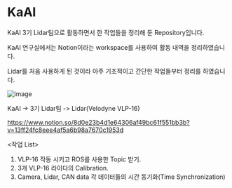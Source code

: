 # KaAI
KaAI 3기 Lidar팀으로 활동하면서 한 작업들을 정리해 둔 Repository입니다.

KaAI 연구실에서는 Notion이라는 workspace를 사용하여 활동 내역을 정리하였습니다.

Lidar를 처음 사용하게 된 것이라 아주 기초적이고 간단한 작업들부터 정리를 하였습니다.

![image](https://user-images.githubusercontent.com/73999809/117817223-58407f00-b2a2-11eb-928f-daf71f8af1d9.png)

KaAI -> 3기 Lidar팀 -> Lidar(Velodyne VLP-16)

https://www.notion.so/8d0e23b4d1e64306af49bc61f551bb3b?v=13ff24fc8eee4af5a6b98a7670c1953d

<작업 List>
1. VLP-16 작동 시키고 ROS를 사용한 Topic 받기.
2. 3개 VLP-16 라이다의 Calibration. 
3. Camera, Lidar, CAN data 각 데이터들의 시간 동기화(Time Synchronization)
